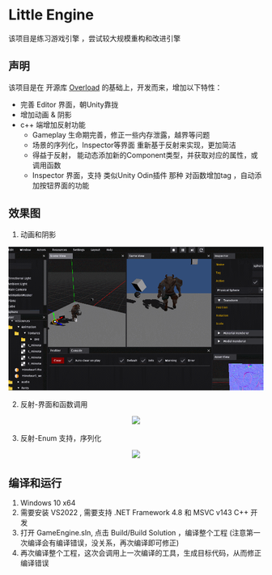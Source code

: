 
# Little Engine
该项目是练习游戏引擎 ，尝试较大规模重构和改进引擎 

## 声明
该项目是在 开源库 [Overload](https://github.com/adriengivry/Overload) 的基础上，开发而来，增加以下特性：

- 完善 Editor 界面，朝Unity靠拢
- 增加动画 & 阴影 
- c++ 端增加反射功能
	- Gameplay 生命期完善，修正一些内存泄露，越界等问题
	- 场景的序列化，Inspector等界面 重新基于反射来实现，更加简洁
	- 得益于反射， 能动态添加新的Component类型，并获取对应的属性，或调用函数
	- Inspector 界面，支持 类似Unity Odin插件 那种 对函数增加tag ，自动添加按钮界面的功能

## 效果图
1. 动画和阴影
<p align="center"><img src="https://github.com/JiepengTan/JiepengTan.github.io/blob/master/assets/img/blog/LittleEngine/animation.gif?raw=true" width="768"></p> 

2. 反射-界面和函数调用
<p align="center"><img src="https://github.com/JiepengTan/JiepengTan.github.io/blob/master/assets/img/blog/LittleEngine/reflection_basic.gif?raw=true" width="768"></p> 

3. 反射-Enum 支持，序列化
<p align="center"><img src="https://github.com/JiepengTan/JiepengTan.github.io/blob/master/assets/img/blog/LittleEngine/reflection_add_component.gif?raw=true" width="768"></p> 

## 编译和运行
1. Windows 10 x64
2. 需要安装 VS2022 ,  需要支持 .NET Framework 4.8  和 MSVC v143 C++ 开发
3. 打开 GameEngine.sln, 点击 Build/Build Solution ，编译整个工程 (注意第一次编译会有编译错误，没关系，再次编译即可修正)
4. 再次编译整个工程，这次会调用上一次编译的工具，生成目标代码，从而修正编译错误


